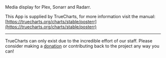 Media display for Plex, Sonarr and Radarr.

This App is supplied by TrueCharts, for more information visit the manual: [https://truecharts.org/charts/stable/posterr](https://truecharts.org/charts/stable/posterr)

---

TrueCharts can only exist due to the incredible effort of our staff.
Please consider making a [donation](https://truecharts.org/about/sponsor) or contributing back to the project any way you can!
